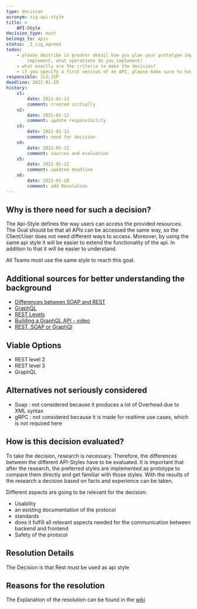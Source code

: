 ```yaml
---
type: decision
acronym: sig-api-style
title: >
    API-Style  
decision_type: must
belongs_to: apis
status: _3_sig_agreed
todos:
    - please describe in greater detail how you plan your prototype implementation (e.g. what API do you want to 
        implement, what operations do you implement)
    - what exactly are the criteria to make the decision? 
    - if you specify a first version of an API, please make sure to have it specified in the Github wiki.
responsible: JLÜ;JSP
deadline: 2021-01-29
history:
    v1:
        date: 2021-01-11
        comment: created initially
    v2:
        date: 2021-01-12
        comment: update responsibility
    v3:
        date: 2021-01-12
        comment: need for decision
    v4:
        date: 2021-01-12
        comment: sources and evaluation
    v5: 
        date: 2021-01-22
        comment: updated deadline    
    v6:
        date: 2021-01-28
        comment: add Resolution
---
```


## Why is there need for such a decision?

The Api-Style defines the way users  can access the provided resources. The Goal should be that all APIs can be accessed the same way, so the Client/User does 
not need different ways to access. Moreover, by using the same api style it will be easier to extend the functionality of the api. In addition to that it will be easier
to understand. 

All Teams must use the same style to reach this goal.

## Additional sources for better understanding the background

* [Differences between SOAP and REST](https://rapidapi.com/blog/types-of-apis/)
* [GraphQL](https://graphql.org/)
* [REST Levels](https://blog.restcase.com/4-maturity-levels-of-rest-api-design/)
* [Building a GraphQL API - video](https://www.youtube.com/watch?v=bRnu7xvU1_Y)
* [REST, SOAP or GraphQl](https://da-14.com/blog/ultimate-guide-api-architecture-rest-soap-or-graphql#:~:text=SOAP%20is%20a%20protocol%2C%20REST,basic%20functions%20%E2%80%93%20GET%20and%20POST.&text=GraphQL%20leverages%20requests%20of%20two,and%20mutations%20changing%20the%20data)


## Viable Options

- REST level 2 
- REST level 3
- GraphQL



## Alternatives not seriously considered

- Soap : not considered because it produces a lot of Overhead due to XML syntax 
- gRPC : not considered because it is made for realtime use cases, which is not required here


## How is this decision evaluated?
To take the decision, research is necessary. Therefore, the differences between the different API-Styles have to be evaluated.
It is important that after the research, the preferred styles are implemented as prototype to compare them directly and get familiar with those styles.
With the results of the research a decision based on facts and experience can be taken.

Different aspects are going to be relevant for
the decision:
- Usability
- an existing documentation of the protocol
- standards  
- does it fulfill all relevant aspects needed for the communication between backend and frontend
- Safety of the protocol


 
## Resolution Details

The Decision is that Rest must be used as api style


## Reasons for the resolution

The Explanation of the resolution can be found in the [wiki](https://github.com/EVATool/evatool-backend/wiki/ApiStyle)
